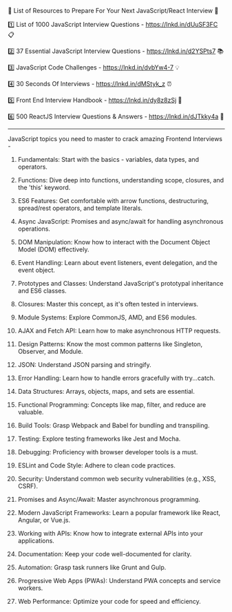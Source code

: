
🚀 List of Resources to Prepare For Your Next JavaScript/React Interview 🚀

1️⃣ List of 1000 JavaScript Interview Questions - https://lnkd.in/dUuSF3FC 📋

2️⃣ 37 Essential JavaScript Interview Questions - 
https://lnkd.in/d2YSPts7 📚

3️⃣ JavaScript Code Challenges - https://lnkd.in/dvbYw4-7 💡

4️⃣ 30 Seconds Of Interviews - https://lnkd.in/dMStyk_z ⏰

5️⃣ Front End Interview Handbook - https://lnkd.in/dy8z8zSj 📘

6️⃣ 500 ReactJS Interview Questions & Answers - https://lnkd.in/dJTkky4a 🤯

*************


JavaScript topics you need to master to crack amazing Frontend Interviews -

1. Fundamentals: Start with the basics - variables, data types, and operators.

2. Functions: Dive deep into functions, understanding scope, closures, and the 'this' keyword.

3. ES6 Features: Get comfortable with arrow functions, destructuring, spread/rest operators, and template literals.

4. Async JavaScript: Promises and async/await for handling asynchronous operations.

5. DOM Manipulation: Know how to interact with the Document Object Model (DOM) effectively.

6. Event Handling: Learn about event listeners, event delegation, and the event object.

7. Prototypes and Classes: Understand JavaScript's prototypal inheritance and ES6 classes.

8. Closures: Master this concept, as it's often tested in interviews.

9. Module Systems: Explore CommonJS, AMD, and ES6 modules.

10. AJAX and Fetch API: Learn how to make asynchronous HTTP requests.

11. Design Patterns: Know the most common patterns like Singleton, Observer, and Module.

12. JSON: Understand JSON parsing and stringify.

13. Error Handling: Learn how to handle errors gracefully with try...catch.

14. Data Structures: Arrays, objects, maps, and sets are essential.

15. Functional Programming: Concepts like map, filter, and reduce are valuable.

16. Build Tools: Grasp Webpack and Babel for bundling and transpiling.

17. Testing: Explore testing frameworks like Jest and Mocha.

18. Debugging: Proficiency with browser developer tools is a must.

19. ESLint and Code Style: Adhere to clean code practices.

20. Security: Understand common web security vulnerabilities (e.g., XSS, CSRF).

21. Promises and Async/Await: Master asynchronous programming.

22. Modern JavaScript Frameworks: Learn a popular framework like React, Angular, or Vue.js.

23. Working with APIs: Know how to integrate external APIs into your applications.

24. Documentation: Keep your code well-documented for clarity.

25. Automation: Grasp task runners like Grunt and Gulp.

26. Progressive Web Apps (PWAs): Understand PWA concepts and service workers.

27. Web Performance: Optimize your code for speed and efficiency.
